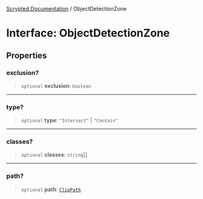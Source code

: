 [Scrypted Documentation](../globals.md) / ObjectDetectionZone

# Interface: ObjectDetectionZone

## Properties

### exclusion?

> `optional` **exclusion**: `boolean`

***

### type?

> `optional` **type**: `"Intersect"` \| `"Contain"`

***

### classes?

> `optional` **classes**: `string`[]

***

### path?

> `optional` **path**: [`ClipPath`](../type-aliases/ClipPath.md)
